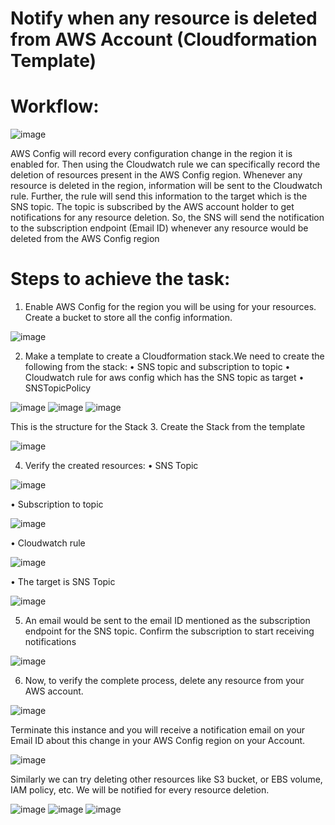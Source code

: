 # Notify when any resource is deleted from AWS Account (Cloudformation Template)
# Workflow: 
![image](https://user-images.githubusercontent.com/62890188/127000534-fccad471-a645-434a-86b1-3ac225ca0f27.png)

AWS Config will record every configuration change in the region it is enabled for. Then using the Cloudwatch rule we can specifically record the deletion of resources present in the AWS Config region. Whenever any resource is deleted in the region, information will be sent to the Cloudwatch rule. Further, the rule will send this information to the target which is the SNS topic. The topic is subscribed by the AWS account holder to get notifications for any resource deletion. So, the SNS will send the notification to the subscription endpoint (Email ID) whenever any resource would be deleted from the AWS Config region

# Steps to achieve the task:
1. Enable AWS Config for the region you will be using for your resources. Create a bucket to store all the config information. 

![image](https://user-images.githubusercontent.com/62890188/127000694-e458da26-b774-4f4a-9204-e781d90998da.png)

2. Make a template to create a Cloudformation stack.We need to create the following from the stack:
•	SNS topic and subscription to topic 
•	Cloudwatch rule for aws config which has the SNS topic as target
•	SNSTopicPolicy

 ![image](https://user-images.githubusercontent.com/62890188/127000766-d76fd1c5-6243-47e0-91ed-3cc22119bcb8.png)
![image](https://user-images.githubusercontent.com/62890188/127000783-a52913f6-b49f-416f-9612-d5ae0e354e33.png)
![image](https://user-images.githubusercontent.com/62890188/127000797-4220a4f1-353e-4bba-8ce3-7bd2921d6323.png) 

This is the structure for the Stack 
3. Create the Stack from the template 

 ![image](https://user-images.githubusercontent.com/62890188/127000840-624f3650-cb76-4e3c-bb33-f08362b8e94b.png)

4. Verify the created resources:
•	SNS Topic

 ![image](https://user-images.githubusercontent.com/62890188/127000873-3cdf258c-1c5f-4924-83ac-40e916a75a76.png)

•	Subscription to topic

 ![image](https://user-images.githubusercontent.com/62890188/127000888-dbb4b5cd-b890-44a2-b074-0ee42f9996ae.png)

•	Cloudwatch rule

 ![image](https://user-images.githubusercontent.com/62890188/127000900-01565805-c0b7-4f82-9841-d6f270fa356f.png)

•	The target is SNS Topic 

 ![image](https://user-images.githubusercontent.com/62890188/127000922-2385073d-e7d7-48aa-a102-e285c57b1c6c.png)

5. An email would be sent to the email ID mentioned as the subscription endpoint for the SNS topic. Confirm the subscription to start receiving notifications

 ![image](https://user-images.githubusercontent.com/62890188/127000951-01d8cba7-be28-46dd-83a8-b72f06419acd.png)

6. Now, to verify the complete process, delete any resource from your AWS account.

 ![image](https://user-images.githubusercontent.com/62890188/127000969-bc7ada10-4673-4c1e-aa79-dc8e043e06f2.png)

Terminate this instance and you will receive a notification email on your Email ID about this change in your AWS Config region on your Account. 

 ![image](https://user-images.githubusercontent.com/62890188/127001000-c2665e77-2643-4434-8ed4-5f06972db32a.png)

Similarly we can try deleting other resources like S3 bucket, or EBS volume, IAM policy, etc. We will be notified for every resource deletion. 

![image](https://user-images.githubusercontent.com/62890188/127001019-d4c43913-4368-4d53-9d69-e72322059090.png)
![image](https://user-images.githubusercontent.com/62890188/127001053-dac6e11b-f833-4dd0-b6eb-cab88cb786c6.png)
![image](https://user-images.githubusercontent.com/62890188/127001067-099386a4-6ef3-4fea-b489-158028b1f0b8.png)

